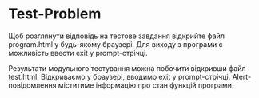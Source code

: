 # Test-Problem

Щоб розглянути відповідь на тестове завдання відкрийте файл program.html у будь-якому браузері.
Для виходу з програми є можливість ввести exit у prompt-стрічці.

Результати модульного тестування можна побочити відкривши файл test.html.
Відкриваємо у браузері, вводимо exit у prompt-стрічці. 
Alert-повідомлення міститиме інформацію про стан функцій програми.
